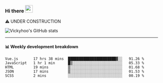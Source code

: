 ### Hi there <a href="https://www.gautamkrishnar.com/"><img src="https://media.giphy.com/media/hvRJCLFzcasrR4ia7z/giphy.gif" width="25px"></a>
⚠️ UNDER CONSTRUCTION

![Vickyhoo's GitHub stats](https://github-readme-stats.vercel.app/api?username=vickyhoo&theme=react&show_icons=true)

---

#### :bar_chart: Weekly development breakdown

<!--START_SECTION:waka-->
```text
Vue.js       17 hrs 38 mins  ██████████████████████▓░░   91.26 % 
JavaScript   1 hr 1 min      █▒░░░░░░░░░░░░░░░░░░░░░░░   05.33 % 
HTML         19 mins         ▒░░░░░░░░░░░░░░░░░░░░░░░░   01.68 % 
JSON         17 mins         ▒░░░░░░░░░░░░░░░░░░░░░░░░   01.53 % 
SCSS         2 mins          ░░░░░░░░░░░░░░░░░░░░░░░░░   00.19 % 
```
<!--END_SECTION:waka-->


<!--
**vickyhoo/vickyhoo** is a ✨ _special_ ✨ repository because its `README.md` (this file) appears on your GitHub profile.

Here are some ideas to get you started:

- 🔭 I’m currently working on ...
- 🌱 I’m currently learning ...
- 👯 I’m looking to collaborate on ...
- 🤔 I’m looking for help with ...
- 💬 Ask me about ...
- 📫 How to reach me: ...
- 😄 Pronouns: ...
- ⚡ Fun fact: ...
-->
